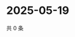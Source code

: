 # 2025-05-19

共 0 条

<!-- BEGIN ZHIHUQUESTIONS -->
<!-- 最后更新时间 Mon May 19 2025 15:12:22 GMT+0800 (China Standard Time) -->

<!-- END ZHIHUQUESTIONS -->
